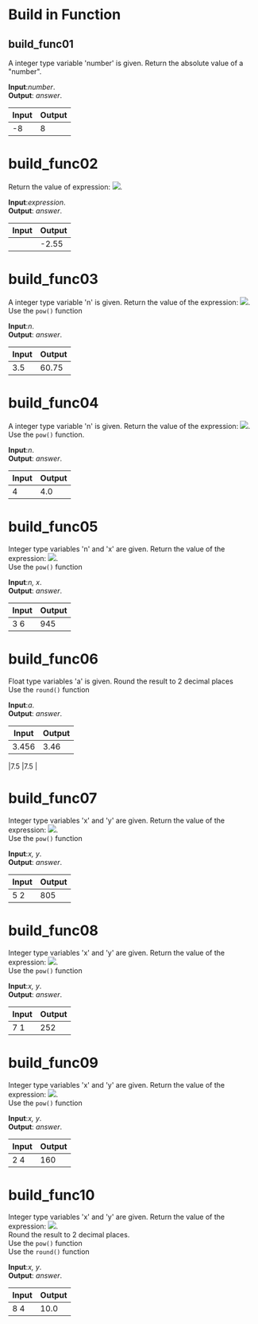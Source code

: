 # Build in Function

## build_func01

A integer type variable 'number' is given. Return the absolute value of a "number". 

**Input**:*number*.\
**Output**: *answer*.

|   **Input**   |   **Output**    |
|---------------|-----------------|
|-8             |8                |

# build_func02

Return the value of expression:  <img src="https://latex.codecogs.com/gif.latex?\3(\frac{7}{5}-\frac{9}{4})">.


**Input**:*expression*.\
**Output**: *answer*.

|   **Input**   |   **Output**    |
|---------------|-----------------|
|               |-2.55            |

# build_func03

A integer type variable 'n' is given. Return the value of the expression:  <img src="https://latex.codecogs.com/gif.latex?\3(n+1)^{2}">.\
Use the `pow()` function

**Input**:*n*.\
**Output**: *answer*.

|   **Input**   |   **Output**    |
|---------------|-----------------|
|3.5           |60.75            |

# build_func04

A integer type variable 'n' is given. Return the value of the expression: <img src="https://latex.codecogs.com/gif.latex?\(\frac{2+n}{3})^{2}">.\
Use the `pow()` function.

**Input**:*n*.\
**Output**: *answer*.

|   **Input**   |   **Output**    |
|---------------|-----------------|
|4              |4.0              |

# build_func05

Integer type variables 'n' and 'x' are given. Return the value of the expression: <img src="https://latex.codecogs.com/gif.latex?\(x^{n}+n^{x})">.\
Use the `pow()` function

**Input**:*n, x*.\
**Output**: *answer*.

|   **Input**   |   **Output**    |
|---------------|-----------------|
|3 6            |945              |

# build_func06

Float type variables 'a' is given. Round the result to 2 decimal places\
Use the `round()` function

**Input**:*a*.\
**Output**: *answer*.

|   **Input**   |   **Output**    |
|---------------|-----------------|
|3.456          |3.46             |

|7.5            |7.5             |

# build_func07

Integer type variables 'x' and 'y' are given. Return the value of the expression: <img src="https://latex.codecogs.com/gif.latex?\(x^{2}+6x^{3}+3xy)">.\
Use the `pow()` function

**Input**:*x, y*.\
**Output**: *answer*.

|   **Input**   |   **Output**    |
|---------------|-----------------|
|5 2            |805              |

# build_func08

Integer type variables 'x' and 'y' are given. Return the value of the expression: <img src="https://latex.codecogs.com/gif.latex?\5x^{2}y^{3}+xy^{2}">.\
Use the `pow()` function

**Input**:*x, y*.\
**Output**: *answer*.

|   **Input**   |   **Output**    |
|---------------|-----------------|
|7 1            |252              |

# build_func09

Integer type variables 'x' and 'y' are given. Return the value of the expression: <img src="https://latex.codecogs.com/gif.latex?\2(y^{3}+x^{2}y)">.\
Use the `pow()` function

**Input**:*x, y*.\
**Output**: *answer*.

|   **Input**   |   **Output**    |
|---------------|-----------------|
|2 4            |160              |

# build_func10

Integer type variables 'x' and 'y' are given. Return the value of the expression: <img src="https://latex.codecogs.com/gif.latex?\3y^{\frac{1}{2}}+x^{\frac{2}{3}}">.\
Round the result to 2 decimal places.\
Use the `pow()` function\
Use the `round()` function

**Input**:*x, y*.\
**Output**: *answer*.

|   **Input**   |   **Output**    |
|---------------|-----------------|
|8 4            |10.0              |
